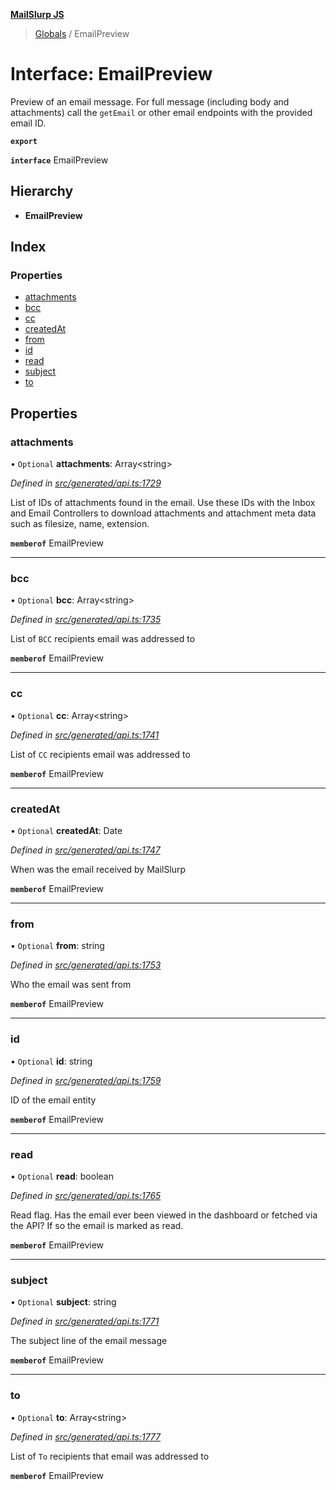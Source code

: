 **[MailSlurp JS](../README.md)**

> [Globals](../README.md) / EmailPreview

# Interface: EmailPreview

Preview of an email message. For full message (including body and attachments) call the `getEmail` or other email endpoints with the provided email ID.

**`export`** 

**`interface`** EmailPreview

## Hierarchy

* **EmailPreview**

## Index

### Properties

* [attachments](emailpreview.md#attachments)
* [bcc](emailpreview.md#bcc)
* [cc](emailpreview.md#cc)
* [createdAt](emailpreview.md#createdat)
* [from](emailpreview.md#from)
* [id](emailpreview.md#id)
* [read](emailpreview.md#read)
* [subject](emailpreview.md#subject)
* [to](emailpreview.md#to)

## Properties

### attachments

• `Optional` **attachments**: Array\<string>

*Defined in [src/generated/api.ts:1729](https://github.com/mailslurp/mailslurp-client/blob/aa918cc/src/generated/api.ts#L1729)*

List of IDs of attachments found in the email. Use these IDs with the Inbox and Email Controllers to download attachments and attachment meta data such as filesize, name, extension.

**`memberof`** EmailPreview

___

### bcc

• `Optional` **bcc**: Array\<string>

*Defined in [src/generated/api.ts:1735](https://github.com/mailslurp/mailslurp-client/blob/aa918cc/src/generated/api.ts#L1735)*

List of `BCC` recipients email was addressed to

**`memberof`** EmailPreview

___

### cc

• `Optional` **cc**: Array\<string>

*Defined in [src/generated/api.ts:1741](https://github.com/mailslurp/mailslurp-client/blob/aa918cc/src/generated/api.ts#L1741)*

List of `CC` recipients email was addressed to

**`memberof`** EmailPreview

___

### createdAt

• `Optional` **createdAt**: Date

*Defined in [src/generated/api.ts:1747](https://github.com/mailslurp/mailslurp-client/blob/aa918cc/src/generated/api.ts#L1747)*

When was the email received by MailSlurp

**`memberof`** EmailPreview

___

### from

• `Optional` **from**: string

*Defined in [src/generated/api.ts:1753](https://github.com/mailslurp/mailslurp-client/blob/aa918cc/src/generated/api.ts#L1753)*

Who the email was sent from

**`memberof`** EmailPreview

___

### id

• `Optional` **id**: string

*Defined in [src/generated/api.ts:1759](https://github.com/mailslurp/mailslurp-client/blob/aa918cc/src/generated/api.ts#L1759)*

ID of the email entity

**`memberof`** EmailPreview

___

### read

• `Optional` **read**: boolean

*Defined in [src/generated/api.ts:1765](https://github.com/mailslurp/mailslurp-client/blob/aa918cc/src/generated/api.ts#L1765)*

Read flag. Has the email ever been viewed in the dashboard or fetched via the API? If so the email is marked as read.

**`memberof`** EmailPreview

___

### subject

• `Optional` **subject**: string

*Defined in [src/generated/api.ts:1771](https://github.com/mailslurp/mailslurp-client/blob/aa918cc/src/generated/api.ts#L1771)*

The subject line of the email message

**`memberof`** EmailPreview

___

### to

• `Optional` **to**: Array\<string>

*Defined in [src/generated/api.ts:1777](https://github.com/mailslurp/mailslurp-client/blob/aa918cc/src/generated/api.ts#L1777)*

List of `To` recipients that email was addressed to

**`memberof`** EmailPreview

